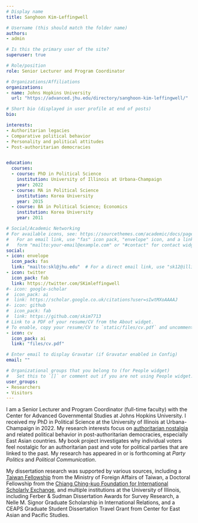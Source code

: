 ```yaml
---
# Display name
title: Sanghoon Kim-Leffingwell

# Username (this should match the folder name)
authors:
- admin

# Is this the primary user of the site?
superuser: true

# Role/position
role: Senior Lecturer and Program Coordinator

# Organizations/Affiliations
organizations:
- name: Johns Hopkins University
  url: "https://advanced.jhu.edu/directory/sanghoon-kim-leffingwell/"

# Short bio (displayed in user profile at end of posts)
bio: 

interests:
- Authoritarian legacies
- Comparative political behavior
- Personality and political attitudes
- Post-authoritarian democracies


education:
  courses:
  - course: PhD in Political Science
    institution: University of Illinois at Urbana-Champaign
    year: 2022
  - course: MA in Political Science
    institution: Korea University
    year: 2015
  - course: BA in Political Science; Economics
    institution: Korea University
    year: 2011

# Social/Academic Networking
# For available icons, see: https://sourcethemes.com/academic/docs/page-builder/#icons
#   For an email link, use "fas" icon pack, "envelope" icon, and a link in the
#   form "mailto:your-email@example.com" or "#contact" for contact widget.
social:
- icon: envelope
  icon_pack: fas
  link: "mailto:skl@jhu.edu"  # For a direct email link, use "sk12@illinois.edu".
- icon: twitter
  icon_pack: fab
  link: https://twitter.com/SKimleffingwell
#- icon: google-scholar
#  icon_pack: ai
#  link: https://scholar.google.co.uk/citations?user=sIwtMXoAAAAJ
#- icon: github
#  icon_pack: fab
#  link: https://github.com/skim7713
# Link to a PDF of your resume/CV from the About widget.
# To enable, copy your resume/CV to `static/files/cv.pdf` and uncomment the lines below.
- icon: cv
  icon_pack: ai
  link: "files/cv.pdf"

# Enter email to display Gravatar (if Gravatar enabled in Config)
email: ""

# Organizational groups that you belong to (for People widget)
#   Set this to `[]` or comment out if you are not using People widget.
user_groups:
- Researchers
- Visitors
---
```


I am a Senior Lecturer and Program Coordinator (full-time faculty) with the Center for Advanced Governmental Studies at Johns Hopkins University. I received my PhD in Political Science at the University of Illinois at Urbana-Champaign in 2022. My research interests focus on [authoritarian nostalgia](https://www.sanghoonkim.org/publication/dissertation/dissertation/) and related political behavior in post-authoritarian democracies, especially East Asian countries. My book project investigates why individual voters feel nostalgic for an authoritarian past and vote for political parties that are linked to the past. My research has appeared in or is forthcoming at *Party Politics* and *Political Communication*.

My dissertation research was supported by various sources, including a [Taiwan Fellowship](https://taiwanfellowship.ncl.edu.tw/eng/index.aspx) from the Ministry of Foreign Affairs of Taiwan, a Doctoral Fellowship from the [Chiang Ching-kuo Foundation for International Scholarly Exchange](http://www.cckf.org/en/), and multiple institutions at the University of Illinois, including Ferber & Sudman Dissertation Awards for Survey Research, a Nelle M. Signor Graduate Scholarship in International Relations, and a CEAPS Graduate Student Dissertation Travel Grant from Center for East Asian and Pacific Studies. 

